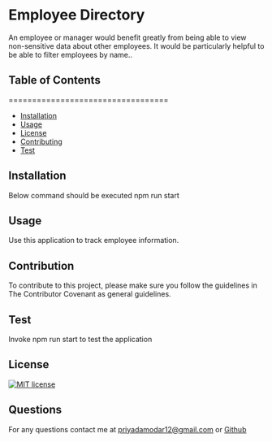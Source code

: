 # Employee Directory
An employee or manager would benefit greatly from being able to view non-sensitive data about other employees. It would be particularly helpful to be able to filter employees by name..


## Table of Contents 
==================================
* [Installation](#Installation)
* [Usage](#Usage)
* [License](#License)
* [Contributing](#Contributing)
* [Test](#Test)



## Installation
Below command should be executed npm run start
## Usage
Use this application to track employee information.

## Contribution
To contribute to this project, please make sure you follow the guidelines in The Contributor Covenant as general guidelines.
## Test
Invoke npm run start to test the application
## License
[![MIT license](https://img.shields.io/badge/License-MIT-blue.svg)](https://lbesson.mit-license.org/) 
## Questions
For any questions contact me at priyadamodar12@gmail.com or [Github](https://github.com/pkamble35)